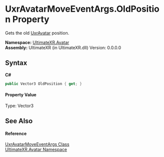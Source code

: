# UxrAvatarMoveEventArgs.OldPosition Property 
 

Gets the old <a href="T_UltimateXR_Avatar_UxrAvatar">UxrAvatar</a> position.

**Namespace:**&nbsp;<a href="N_UltimateXR_Avatar">UltimateXR.Avatar</a><br />**Assembly:**&nbsp;UltimateXR (in UltimateXR.dll) Version: 0.0.0.0

## Syntax

**C#**<br />
``` C#
public Vector3 OldPosition { get; }
```


#### Property Value
Type: Vector3

## See Also


#### Reference
<a href="T_UltimateXR_Avatar_UxrAvatarMoveEventArgs">UxrAvatarMoveEventArgs Class</a><br /><a href="N_UltimateXR_Avatar">UltimateXR.Avatar Namespace</a><br />